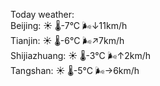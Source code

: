 Today weather:  
Beijing: ☀️   🌡️-7°C 🌬️↓11km/h  
Tianjin: ☀️   🌡️-6°C 🌬️↗7km/h  
Shijiazhuang: ☀️   🌡️-3°C 🌬️↑2km/h  
Tangshan: ☀️   🌡️-5°C 🌬️→6km/h  
